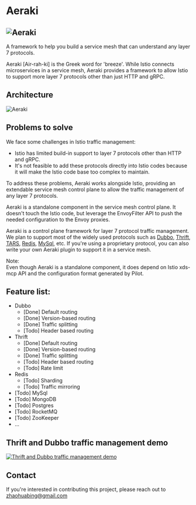# Aeraki

![ Aeraki ](docs/aeraki.png)
---

A framework to help you build a service mesh that can understand any layer 7 protocols.

Aeraki [Air-rah-ki] is the Greek word for 'breeze'. While Istio connects microservices in a service mesh, Aeraki provides a framework to allow Istio to support more layer 7 protocols other than just HTTP and gRPC.

## Architecture
![ Aeraki ](docs/aeraki-architecture.png)

## Problems to solve

We face some challenges in Istio traffic management:
* Istio has limited build-in support to layer 7 protocols other than HTTP and gRPC.
* It's not feasible to add these protocols directly into Istio codes because it will make the Istio code base too complex to maintain.

To address these problems,  Aeraki works alongside Istio, providing an extendable service mesh control plane to allow the traffic management of any layer 7 protocols.

Aeraki is a standalone component in the service mesh control plane. It doesn't touch the Istio code, but leverage the EnvoyFilter API to push the needed configuration to the Envoy proxies.

Aeraki is a control plane framework for layer 7 protocol traffic management.  We plan to support most of the widely used protocols such as [Dubbo](http://dubbo.apache.org/), [Thrift](https://thrift.apache.org/), [TARS](https://tarscloud.org/), [Redis](https://redis.io/topics/cluster-tutorial), [MySql](https://www.mysql.com/), etc. If you're using a proprietary protocol, you can also write your own Aeraki plugin to support it in a service mesh.

Note:  
Even though Aeraki is a standalone component, it does depend on Istio xds-mcp API and the configuration format generated by Pilot. 

## Feature list:
* Dubbo
  * [Done] Default routing
  * [Done] Version-based routing
  * [Done] Traffic splitting
  * [Todo] Header based routing
* Thrift
  * [Done] Default routing
  * [Done] Version-based routing
  * [Done] Traffic splitting
  * [Todo] Header based routing
  * [Todo] Rate limit
* Redis
  * [Todo] Sharding
  * [Todo] Traffic mirroring
* [Todo] MySql
* [Todo] MongoDB
* [Todo] Postgres
* [Todo] RocketMQ
* [Todo] ZooKeeper
* ...

## Thrift and Dubbo traffic management demo

[![Thrift and Dubbo traffic management demo](http://i3.ytimg.com/vi/vrjp-Yg3Leg/maxresdefault.jpg)](https://www.youtube.com/watch?v=vrjp-Yg3Leg)

## Contact
If you're interested in contributing this project, please reach out to zhaohuabing@gmail.com
